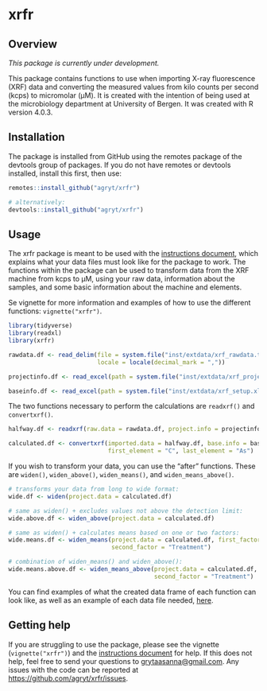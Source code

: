 xrfr
====

Overview
--------

*This package is currently under development.*

This package contains functions to use when importing X-ray fluorescence
(XRF) data and converting the measured values from kilo counts per
second (kcps) to micromolar (µM). It is created with the intention of
being used at the microbiology department at University of Bergen. It
was created with R version 4.0.3.

Installation
------------

The package is installed from GitHub using the remotes package of the
devtools group of packages. If you do not have remotes or devtools
installed, install this first, then use:

``` r
remotes::install_github("agryt/xrfr")

# alternatively:
devtools::install_github("agryt/xrfr")
```

Usage
-----

The xrfr package is meant to be used with the [instructions
document](https://github.com/agryt/xrfr/blob/master/INSTRUCTIONS.pdf),
which explains what your data files must look like for the package to
work. The functions within the package can be used to transform data
from the XRF machine from kcps to µM, using your raw data, information
about the samples, and some basic information about the machine and
elements.

Se vignette for more information and examples of how to use the
different functions: `vignette("xrfr")`.

``` r
library(tidyverse)
library(readxl)
library(xrfr)

rawdata.df <- read_delim(file = system.file("inst/extdata/xrf_rawdata.txt", package = "xrfr"), delim = "\t",
                         locale = locale(decimal_mark = ","))

projectinfo.df <- read_excel(path = system.file("inst/extdata/xrf_projectinfo.xlsx", package = "xrfr"))

baseinfo.df <- read_excel(path = system.file("inst/extdata/xrf_setup.xlsx", package = "xrfr"))
```

The two functions necessary to perform the calculations are `readxrf()`
and `convertxrf()`.

``` r
halfway.df <- readxrf(raw.data = rawdata.df, project.info = projectinfo.df)

calculated.df <- convertxrf(imported.data = halfway.df, base.info = baseinfo.df, year = "2019",
                            first_element = "C", last_element = "As")
```

If you wish to transform your data, you can use the “after” functions.
These are `widen()`, `widen_above()`, `widen_means()`, and
`widen_means_above()`.

``` r
# transforms your data from long to wide format:
wide.df <- widen(project.data = calculated.df)

# same as widen() + excludes values not above the detection limit:
wide.above.df <- widen_above(project.data = calculated.df)

# same as widen() + calculates means based on one or two factors:
wide.means.df <- widen_means(project.data = calculated.df, first_factor = "Day",
                             second_factor = "Treatment")

# combination of widen_means() and widen_above():
wide.means.above.df <- widen_means_above(project.data = calculated.df, first_factor = "Day",
                                         second_factor = "Treatment")
```

You can find examples of what the created data frame of each function
can look like, as well as an example of each data file needed,
[here](https://github.com/agryt/xrfr/tree/master/inst/extdata).

Getting help
------------

If you are struggling to use the package, please see the vignette
(`vignette("xrfr")`) and the [instructions
document](https://github.com/agryt/xrfr/blob/master/INSTRUCTIONS.pdf)
for help. If this does not help, feel free to send your questions to
<a href="mailto:grytaasanna@gmail.com" class="email">grytaasanna@gmail.com</a>.
Any issues with the code can be reported at
<a href="https://github.com/agryt/xrfr/issues" class="uri">https://github.com/agryt/xrfr/issues</a>.
